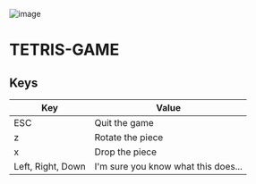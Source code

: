 ![image](https://user-images.githubusercontent.com/69642932/187861336-6821914f-7dca-410d-8954-a8d14aadc6b2.png)


# TETRIS-GAME

## Keys
| Key  |  Value
| ------------- | ------------- |
| ESC  | Quit the game |
| z | Rotate the piece
| x  | Drop the piece
| Left, Right, Down | I'm sure you know what this does...

